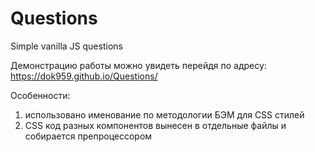 # Questions
Simple vanilla JS questions

Демонстрацию работы можно увидеть перейдя по адресу: https://dok959.github.io/Questions/

Особенности:
 1) использовано именование по методологии БЭМ для CSS стилей
 2) CSS код разных компонентов вынесен в отдельные файлы и собирается препроцессором
